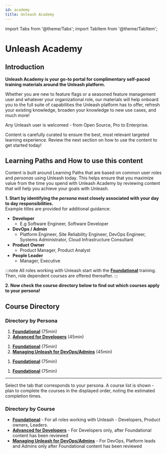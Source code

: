```yaml
---
id: academy
title: Unleash Academy
---
```

import Tabs from '@theme/Tabs';
import TabItem from '@theme/TabItem';


# Unleash Academy

## Introduction

**Unleash Academy is your go-to portal for complimentary self-paced training materials around the Unleash platform.**

Whether you are new to feature flags or a seasoned feature management user and whatever your organizational role, our materials will help onboard you to the full suite of capabilities the Unleash platform has to offer, refresh your existing knowledge, broaden your knowledge to new use cases, and much more!  

Any Unleash user is welcomed - from Open Source, Pro to Enterprise.  

Content is carefully curated to ensure the best, most relevant targeted learning experience. Review the next section on how to use the content to get started today!  


## Learning Paths and How to use this content

Content is built around Learning Paths that are based on common user roles and _personas_ using Unleash today. This helps ensure that you maximize value from the time you spend with Unleash Academy by reviewing content that will help you achieve your goals with Unleash.

**1. Start by identifying the _persona_ most closely associated with your day to day responsibilities.**  
Example titles are provided for additional guidance:

- **Developer**
  * E.g Software Engineer, Software Developer
- **DevOps / Admin**
  * Platform Engineer, Site Reliability Engineer, DevOps Engineer, Systems Administrator, Cloud Infrastructure Consultant
- **Product Owner**
  * Product Manager, Product Analyst
- **People Leader**
  * Manager, Executive

:::note
All roles working with Unleash start with the [**Foundational**](academy-foundational.md) training. Then, role dependent courses are offered thereafter.
:::

**2. Now check the course directory below to find out which courses apply to your persona!**  


## Course Directory
  
### Directory by Persona
  

<Tabs>
  <TabItem value="Developer" label="Developer" default>
<ol>
<li><a href="academy-foundational"><strong>Foundational</strong></a> (75min)  </li>
<li><a href="academy-advanced-for-devs"><strong>Advanced for Developers</strong></a> (45min)</li>
</ol>
  </TabItem>
  <TabItem value="DevOps / Admin" label="DevOps / Admin">
<ol>
<li><a href="academy-foundational"><strong>Foundational</strong></a> (75min)  </li>
<li><a href="academy-managing-unleash-for-devops"><strong>Managing Unleash for DevOps/Admins</strong></a> (45min)</li>
</ol>
  </TabItem>
  <TabItem value="Product Owner" label="Product Owner">
<ol>
<li><a href="academy-foundational"><strong>Foundational</strong></a> (75min)  </li>
</ol>
  </TabItem>
  <TabItem value="People Leader" label="People Leader">
<ol>
<li><a href="academy-foundational"><strong>Foundational</strong></a> (75min)  </li>
</ol>
  </TabItem>
</Tabs>

---
  
Select the tab that corresponds to your persona. A course list is shown - plan to complete the courses in the displayed order, noting the estimated completion times.

### Directory by Course

- [**Foundational**](academy-foundational.md) - For all roles working with Unleash - Developers, Product owners, Leaders.  
- [**Advanced for Developers**](academy-advanced-for-devs.md) - For Developers only, after Foundational content has been reviewed  
- [**Managing Unleash for DevOps/Admins**](academy-managing-unleash-for-devops.md) - For DevOps, Platform leads and Admins only after Foundational content has been reviewed